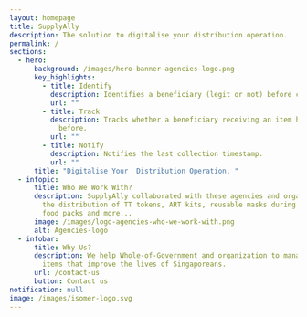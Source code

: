 ```yaml
---
layout: homepage
title: SupplyAlly
description: The solution to digitalise your distribution operation.
permalink: /
sections:
  - hero:
      background: /images/hero-banner-agencies-logo.png
      key_highlights:
        - title: Identify
          description: Identifies a beneficiary (legit or not) before collection.
          url: ""
        - title: Track
          description: Tracks whether a beneficiary receiving an item has received it
            before.
          url: ""
        - title: Notify
          description: Notifies the last collection timestamp.
          url: ""
      title: "Digitalise Your  Distribution Operation. "
  - infopic:
      title: Who We Work With?
      description: SupplyAlly collaborated with these agencies and organization for
        the distribution of TT tokens, ART kits, reusable masks during covid-19,
        food packs and more...
      image: /images/logo-agencies-who-we-work-with.png
      alt: Agencies-logo
  - infobar:
      title: Why Us?
      description: We help Whole-of-Government and organization to manage & distribute
        items that improve the lives of Singaporeans.
      url: /contact-us
      button: Contact us
notification: null
image: /images/isomer-logo.svg
---
```


